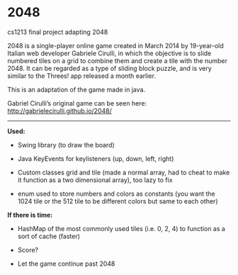 2048
====

cs1213 final project adapting 2048

2048 is a single-player online game created in March 2014 by 19-year-old Italian web developer Gabriele Cirulli, 
in which the objective is to slide numbered tiles on a grid to combine them and create a tile with the number 2048.
It can be regarded as a type of sliding block puzzle, and is very similar to the Threes! app released a month earlier.

This is an adaptation of the game made in java.

Gabriel Cirulli’s original game can be seen here: http://gabrielecirulli.github.io/2048/

---------------------------------------------------------------------------------
**Used:**

*	Swing library (to draw the board)

*	Java KeyEvents for keylisteners (up, down, left, right)

*	Custom classes grid and tile (made a normal array, had to cheat to make it function as a two dimensional array), too lazy to fix

*	enum used to store numbers and colors as constants (you want the 1024 tile or the 512 tile to be different colors but same to each other)


**If there is time:**

*	HashMap of the most commonly used tiles (i.e. 0, 2, 4) to function as a sort of cache (faster)

*	Score?

*	Let the game continue past 2048

